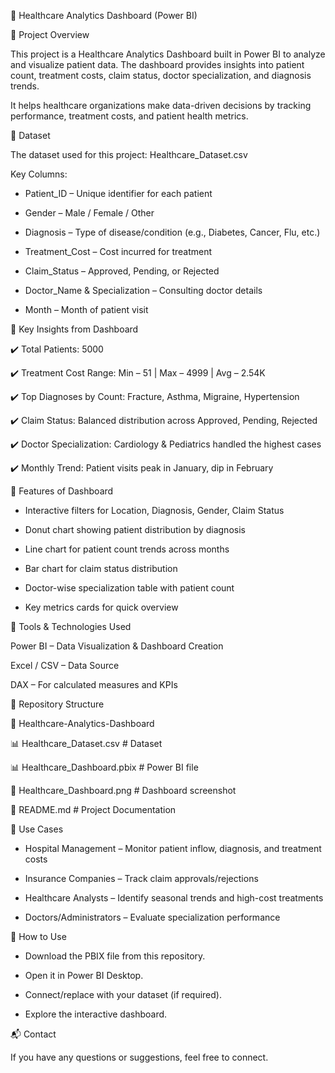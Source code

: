 🏥 Healthcare Analytics Dashboard (Power BI)

🚀 Project Overview

This project is a Healthcare Analytics Dashboard built in Power BI to analyze and visualize patient data.
The dashboard provides insights into patient count, treatment costs, claim status, doctor specialization, and diagnosis trends.

It helps healthcare organizations make data-driven decisions by tracking performance, treatment costs, and patient health metrics.


📂 Dataset

The dataset used for this project: Healthcare_Dataset.csv

Key Columns:

- Patient_ID – Unique identifier for each patient

- Gender – Male / Female / Other

- Diagnosis – Type of disease/condition (e.g., Diabetes, Cancer, Flu, etc.)

- Treatment_Cost – Cost incurred for treatment

- Claim_Status – Approved, Pending, or Rejected

- Doctor_Name & Specialization – Consulting doctor details

- Month – Month of patient visit


🔑 Key Insights from Dashboard

✔️ Total Patients: 5000

✔️ Treatment Cost Range: Min – 51 | Max – 4999 | Avg – 2.54K

✔️ Top Diagnoses by Count: Fracture, Asthma, Migraine, Hypertension

✔️ Claim Status: Balanced distribution across Approved, Pending, Rejected

✔️ Doctor Specialization: Cardiology & Pediatrics handled the highest cases

✔️ Monthly Trend: Patient visits peak in January, dip in February


📌 Features of Dashboard

- Interactive filters for Location, Diagnosis, Gender, Claim Status

- Donut chart showing patient distribution by diagnosis

- Line chart for patient count trends across months

- Bar chart for claim status distribution

- Doctor-wise specialization table with patient count

- Key metrics cards for quick overview


📌 Tools & Technologies Used

Power BI – Data Visualization & Dashboard Creation

Excel / CSV – Data Source

DAX – For calculated measures and KPIs


📌 Repository Structure

📁 Healthcare-Analytics-Dashboard

📊 Healthcare_Dataset.csv         # Dataset

📊 Healthcare_Dashboard.pbix      # Power BI file

📸 Healthcare_Dashboard.png       # Dashboard screenshot

📄 README.md                      # Project Documentation


🎯 Use Cases

- Hospital Management – Monitor patient inflow, diagnosis, and treatment costs

- Insurance Companies – Track claim approvals/rejections

- Healthcare Analysts – Identify seasonal trends and high-cost treatments

- Doctors/Administrators – Evaluate specialization performance


📌 How to Use

- Download the PBIX file from this repository.

- Open it in Power BI Desktop.

- Connect/replace with your dataset (if required).

- Explore the interactive dashboard.


📬 Contact

If you have any questions or suggestions, feel free to connect.

